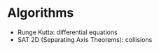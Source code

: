 # Algorithms

- Runge Kutta: differential equations
- SAT 2D (Separating Axis Theorems): collisions
